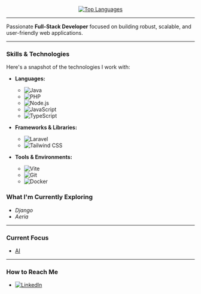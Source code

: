 <p align="center">
  <a href="https://github.com/conradosa">
    <img src="https://github-readme-stats.vercel.app/api/top-langs/?username=conradosa&layout=compact&theme=radical&hide_border=true&langs_count=8" alt="Top Languages" />
  </a>
</p>

---

Passionate **Full-Stack Developer** focused on building robust, scalable, and user-friendly web applications.

---

### Skills & Technologies

Here's a snapshot of the technologies I work with:

* **Languages:**
    * ![Java](https://img.shields.io/badge/Java-%23ED8B00.svg?style=flat-square&logo=openjdk&logoColor=white)
    * ![PHP](https://img.shields.io/badge/PHP-%23777BB4.svg?style=flat-square&logo=php&logoColor=white)
    * ![Node.js](https://img.shields.io/badge/Node.js-%23339933.svg?style=flat-square&logo=node.js&logoColor=white)
    * ![JavaScript](https://img.shields.io/badge/JavaScript-%23F7DF1E.svg?style=flat-square&logo=javascript&logoColor=black)
    * ![TypeScript](https://img.shields.io/badge/TypeScript-%233178C6.svg?style=flat-square&logo=typescript&logoColor=white)

* **Frameworks & Libraries:**
    * ![Laravel](https://img.shields.io/badge/Laravel-%23FF2D20.svg?style=flat-square&logo=laravel&logoColor=white)
    * ![Tailwind CSS](https://img.shields.io/badge/Tailwind_CSS-%2306B6D4.svg?style=flat-square&logo=tailwind-css&logoColor=white)

* **Tools & Environments:**
    * ![Vite](https://img.shields.io/badge/Vite-%23646CFF.svg?style=flat-square&logo=vite&logoColor=white)
    * ![Git](https://img.shields.io/badge/Git-%23F05033.svg?style=flat-square&logo=git&logoColor=white)
    * ![Docker](https://img.shields.io/badge/Docker-%232496ED.svg?style=flat-square&logo=docker&logoColor=white)

### What I'm Currently Exploring

* *Django*
* *Aeria*

---

### Current Focus

* [AI](https://github.com/OPENAI)

---

### How to Reach Me

* [![LinkedIn](https://img.shields.io/badge/LinkedIn-%230077B5.svg?style=flat-square&logo=linkedin&logoColor=white)](https://linkedin.com/in/conrado-aveline-02361123b)

